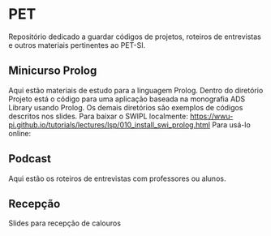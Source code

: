 # PET
Repositório dedicado a guardar códigos de projetos, roteiros de entrevistas e outros materiais pertinentes ao PET-SI.

## Minicurso Prolog
Aqui estão materiais de estudo para a linguagem Prolog. Dentro do diretório Projeto está o código para uma aplicação baseada na monografia ADS Library usando Prolog.
Os demais diretórios são exemplos de códigos descritos nos slides.
Para baixar o SWIPL localmente: https://wwu-pi.github.io/tutorials/lectures/lsp/010_install_swi_prolog.html
Para usá-lo online: 

## Podcast
Aqui estão os roteiros de entrevistas com professores ou alunos.

## Recepção
Slides para recepção de calouros
